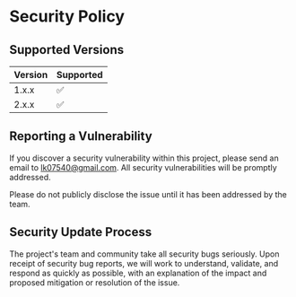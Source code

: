 # Security Policy

## Supported Versions

| Version | Supported          |
| ------- | ------------------ |
| 1.x.x   | :white_check_mark: |
| 2.x.x   | :white_check_mark: |

## Reporting a Vulnerability

If you discover a security vulnerability within this project, please send an email to lk07540@gmail.com. All security vulnerabilities will be promptly addressed.

Please do not publicly disclose the issue until it has been addressed by the team.

## Security Update Process

The project's team and community take all security bugs seriously. Upon receipt of security bug reports, we will work to understand, validate, and respond as quickly as possible, with an explanation of the impact and proposed mitigation or resolution of the issue.

